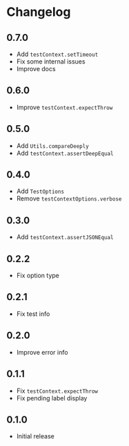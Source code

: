 # Changelog

## 0.7.0

- Add `testContext.setTimeout`
- Fix some internal issues
- Improve docs

## 0.6.0

- Improve `testContext.expectThrow`

## 0.5.0

- Add `Utils.compareDeeply`
- Add `testContext.assertDeepEqual`

## 0.4.0

- Add `TestOptions`
- Remove `testContextOptions.verbose`

## 0.3.0

- Add `testContext.assertJSONEqual`

## 0.2.2

- Fix option type

## 0.2.1

- Fix test info

## 0.2.0

- Improve error info

## 0.1.1

- Fix `testContext.expectThrow`
- Fix pending label display

## 0.1.0

- Initial release
